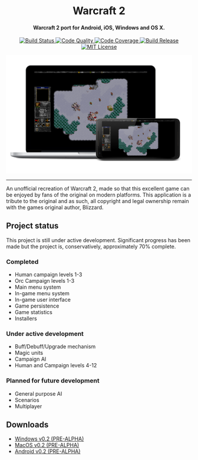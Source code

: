 <h1 align="center">Warcraft 2</h1>

<h4 align="center">Warcraft 2 port for Android, iOS, Windows and OS X. </h4>

<p align="center">
    <a href="https://travis-ci.com/blairisme/warcraft">
        <img src="https://travis-ci.com/blairisme/warcraft.svg?token=xAbCzFqN7meosKLcCcxB&branch=develop"
            alt="Build Status"/>
    </a>
    <a href="https://codeclimate.com/github/blairisme/warcraft/maintainability">
        <img src="https://api.codeclimate.com/v1/badges/0c61118331b6168cb5e9/maintainability"
            alt="Code Quality"/>
    </a>
    <a href="https://codeclimate.com/github/blairisme/warcraft/test_coverage">
        <img src="https://api.codeclimate.com/v1/badges/0c61118331b6168cb5e9/test_coverage"
            alt="Code Coverage"/>
    </a>
    <!-- <a href="https://codecov.io/gh/blairisme/warcraft">
        <img src="https://codecov.io/gh/blairisme/warcraft/branch/develop/graph/badge.svg?token=mJVgDaze7L"
            alt="Code Coverage"/>
    </a> -->
    <a href="https://github.com/blairisme/warcraft/releases/tag/v0.2-alpha">
        <img src="https://img.shields.io/badge/release-v0.2-blue.svg"
            alt="Build Release"/>
    </a>
    <a href="https://github.com/blairisme/warcraft/blob/develop/LICENSE">
        <img src="https://img.shields.io/badge/license-MIT-blue.svg"
            alt="MIT License"/>
    </a>
</p>

![Alt text](/docs/combined.png?raw=true "Application")

---

An unofficial recreation of Warcraft 2, made so that this excellent game can be enjoyed by fans of the original on modern platforms. This application is a tribute to the original and as such, all copyright and legal ownership remain with the games original author, Blizzard.

## Project status

This project is still under active development. Significant progress has been made but the project is, conservatively, approximately 70% complete.

### Completed

- Human campaign levels 1-3
- Orc Campaign levels 1-3
- Main menu system
- In-game menu system
- In-game user interface
- Game persistence
- Game statistics
- Installers

### Under active development

- Buff/Debuff/Upgrade mechanism
- Magic units
- Campaign AI
- Human and Campaign levels 4-12

### Planned for future development

- General purpose AI
- Scenarios
- Multiplayer


## Downloads

- [Windows v0.2 (PRE-ALPHA)](https://github.com/blairisme/warcraft/releases/latest/download/Warcraft-Windows.zip)
- [MacOS v0.2 (PRE-ALPHA)](https://github.com/blairisme/warcraft/releases/latest/download/Warcraft-MacOS.zip)
- [Android v0.2 (PRE-ALPHA)](https://github.com/blairisme/warcraft/releases/latest/download/Warcraft-Android.apk)
